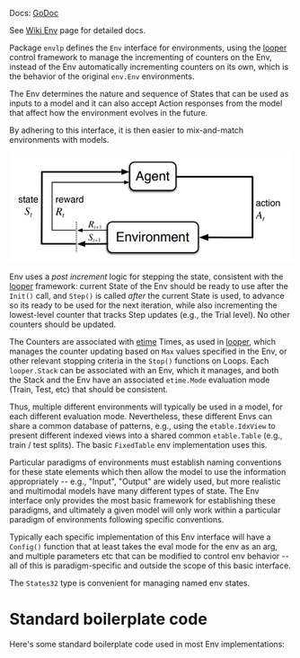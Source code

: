 Docs: [GoDoc](https://pkg.go.dev/github.com/emer/emergent/envlp)

See [Wiki Env](https://github.com/emer/emergent/wiki/Env) page for detailed docs.

Package `envlp` defines the `Env` interface for environments, using the [looper](https://github.com/emer/emergent/tree/master/looper) control framework to manage the incrementing of counters on the Env, instead of the Env automatically incrementing counters on its own, which is the behavior of the original `env.Env` environments.

The Env determines the nature and sequence of States that can be used as inputs to a model and it can also accept Action responses from the model that affect how the environment evolves in the future.

By adhering to this interface, it is then easier to mix-and-match environments with models.

![Env / Agent](agent_env_interface.png?raw=true "Logical interface between the agent and the environment: the Environment supplies State to the Agent, and receives Actions from the Agent.")

Env uses a *post increment* logic for stepping the state, consistent with the [looper](https://github.com/emer/emergent/tree/master/looper) framework: current State of the Env should be ready to use after the `Init()` call, and `Step()` is called *after* the current State is used, to advance so its ready to be used for the next iteration, while also incrementing the lowest-level counter that tracks Step updates (e.g., the Trial level).  No other counters should be updated.

The Counters are associated with [etime](https://github.com/emer/emergent/tree/master/etime) Times, as used in [looper](https://github.com/emer/emergent/tree/master/looper), which manages the counter updating based on `Max` values specified in the Env, or other relevant stopping criteria in the `Stop()` functions on Loops.  Each `looper.Stack` can be associated with an Env, which it manages, and both the Stack and the Env have an associated `etime.Mode` evaluation mode (Train, Test, etc) that should be consistent.

Thus, multiple different environments will typically be used in a model, for each different evaluation mode.  Nevertheless, these different Envs can share a common database of patterns, e.g., using the `etable.IdxView` to present different indexed views into a shared common `etable.Table` (e.g., train / test splits). The basic `FixedTable` env implementation uses this.

Particular paradigms of environments must establish naming conventions for these state elements which then allow the model to use the information appropriately -- e.g., "Input", "Output" are widely used, but more realistic and multimodal models have many different types of state.  The Env interface only provides the most basic framework for establishing these paradigms, and ultimately a given model will only work within a particular paradigm of environments following specific conventions.

Typically each specific implementation of this Env interface will have a `Config()` function that at least takes the eval mode for the env as an arg, and multiple parameters etc that can be modified to control env behavior -- all of this is paradigm-specific and outside the scope of this basic interface.

The `States32` type is convenient for managing named env states.

# Standard boilerplate code

Here's some standard boilerplate code used in most Env implementations:


